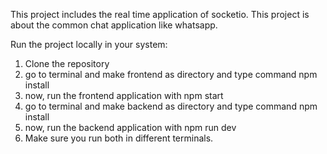 This project includes the real time application of socketio.
This project is about the common chat application like whatsapp.

Run the project locally in your system: 
1. Clone the repository
2. go to terminal and make frontend as directory and type command npm install
3. now, run the frontend application with npm start
4. go to terminal and make backend as directory and type command npm install
5. now, run the backend application with npm run dev
6. Make sure you run both in different terminals.
